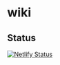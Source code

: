 # wiki

## Status
[![Netlify Status](https://api.netlify.com/api/v1/badges/5dd4e610-3df3-4208-90e3-470e530f4943/deploy-status)](https://app.netlify.com/sites/hungry-yonath-b15d62/deploys)
